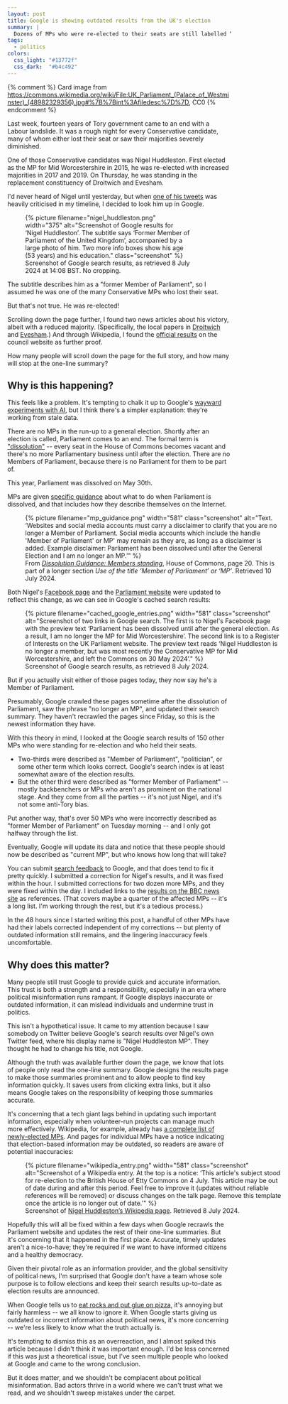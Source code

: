 ```yaml
---
layout: post
title: Google is showing outdated results from the UK's election
summary: |
  Dozens of MPs who were re-elected to their seats are still labelled “former Member of Parliament”, days after the election results.
tags:
  - politics
colors:
  css_light: "#13772f"
  css_dark:  "#b4c492"
---
```


{% comment %}
  Card image from https://commons.wikimedia.org/wiki/File:UK_Parliament_(Palace_of_Westminster)_(48982329356).jpg#%7B%7Bint%3Afiledesc%7D%7D, CC0
{% endcomment %}

Last week, fourteen years of Tory government came to an end with a Labour landslide.
It was a rough night for every Conservative candidate, many of whom either lost their seat or saw their majorities severely diminished.

One of those Conservative candidates was Nigel Huddleston.
First elected as the MP for Mid Worcestershire in 2015, he was re-elected with increased majorities in 2017 and 2019.
On Thursday, he was standing in the replacement constituency of Droitwich and Evesham.

I'd never heard of Nigel until yesterday, but when [one of his tweets] was heavily criticised in my timeline, I decided to look him up in Google.

[one of his tweets]: https://x.com/HuddlestonNigel/status/1810271800904819031

<figure style="width: 375px;">
  {%
    picture
    filename="nigel_huddleston.png"
    width="375"
    alt="Screenshot of Google results for ‘Nigel Huddleston’. The subtitle says ‘Former Member of Parliament of the United Kingdom’, accompanied by a large photo of him. Two more info boxes show his age (53 years) and his education."
    class="screenshot"
  %}
  <figcaption>
    Screenshot of Google search results, as retrieved 8 July 2024 at 14:08&nbsp;BST.
    No cropping.
  </figcaption>
</figure>

The subtitle describes him as a "former Member of Parliament", so I assumed he was one of the many Conservative MPs who lost their seat.

But that's not true.
He was re-elected!

Scrolling down the page further, I found two news articles about his victory, albeit with a reduced majority.
(Specifically, the local papers in [Droitwich] and [Evesham].)
And through Wikipedia, I found the [official results] on the council website as further proof.

How many people will scroll down the page for the full story, and how many will stop at the one-line summary?

[Droitwich]: https://droitwichstandard.co.uk/news/general-election-result-conservative-nigel-huddleston-re-elected-in-droitwich/
[Evesham]: https://www.eveshamjournal.co.uk/news/24432254.conservative-nigel-huddleston-keeps-droitwich-evesham/
[official results]: https://www.wychavon.gov.uk/residents/elections

## Why is this happening?

This feels like a problem.
It's tempting to chalk it up to Google's [wayward experiments with AI], but I think there's a simpler explanation: they're working from stale data.

There are no MPs in the run-up to a general election.
Shortly after an election is called, Parliament comes to an end.
The formal term is ["dissolution"][dissolved] -- every seat in the House of Commons becomes vacant and there's no more Parliamentary business until after the election.
There are no Members of Parliament, because there is no Parliament for them to be part of.

This year, Parliament was dissolved on May 30th.

MPs are given [specific guidance](https://www.parliament.uk/globalassets/about-parliament/general-election/members_standing_redacted_-1.pdf) about what to do when Parliament is dissolved, and that includes how they describe themselves on the Internet.

<figure style="width: 581px;">
  {%
    picture
    filename="mp_guidance.png"
    width="581"
    class="screenshot"
    alt="Text. ‘Websites and social media accounts must carry a disclaimer to clarify that you are no longer a Member of Parliament. Social media accounts which include the handle 'Member of Parliament' or MP' may remain as they are, as long as a disclaimer is added. Example disclaimer: Parliament has been dissolved until after the General Election and I am no longer an MP.’"
  %}
  <figcaption>
    From <a href="https://www.parliament.uk/globalassets/about-parliament/general-election/members_standing_redacted_-1.pdf"><em>Dissolution Guidance: Members standing</em></a>, House of Commons, page 20.
    This is part of a longer section <em>Use of the title ‘Member of Parliament’
or ‘MP’</em>.
    Retrieved 10 July 2024.
  </figcaption>
</figure>

Both Nigel's [Facebook page](https://www.facebook.com/NigelHuddlestonMP/) and the [Parliament website](https://members.parliament.uk/member/4407/registeredinterests) were updated to reflect this change, as we can see in Google's cached search results:

<figure style="width: 581px;">
  {%
    picture
    filename="cached_google_entries.png"
    width="581"
    class="screenshot"
    alt="Screenshot of two links in Google search. The first is to Nigel's Facebook page with the preview text ‘Parliament has been dissolved until after the general election. As a result, I am no longer the MP for Mid Worcestershire’. The second link is to a Register of Interests on the UK Parliament website. The preview text reads ‘Nigel Huddleston is no longer a member, but was most recently the Conservative MP for Mid Worcestershire, and left the Commons on 30 May 2024’."
  %}
  <figcaption>
    Screenshot of Google search results, as retrieved 8 July 2024.
  </figcaption>
</figure>

But if you actually visit either of those pages today, they now say he's a Member of Parliament.

Presumably, Google crawled these pages sometime after the dissolution of Parliament, saw the phrase "no longer an MP", and updated their search summary.
They haven't recrawled the pages since Friday, so this is the newest information they have.

With this theory in mind, I looked at the Google search results of 150 other MPs who were standing for re-election and who held their seats.

*   Two-thirds were described as "Member of Parliament", "politician", or some other term which looks correct.
    Google's search index is at least somewhat aware of the election results.
*   But the other third were described as "former Member of Parliament" -- mostly backbenchers or MPs who aren't as prominent on the national stage.
    And they come from all the parties -- it's not just Nigel, and it's not some anti-Tory bias.

Put another way, that's over 50 MPs who were incorrectly described as "former Member of Parliament" on Tuesday morning -- and I only got halfway through the list.

Eventually, Google will update its data and notice that these people should now be described as "current MP", but who knows how long that will take?

You can submit [search feedback] to Google, and that does tend to fix it pretty quickly.
I submitted a correction for Nigel's results, and it was fixed within the hour.
I submitted corrections for two dozen more MPs, and they were fixed within the day.
I included links to the [results on the BBC news site](https://www.bbc.co.uk/news/election/2024/uk/constituencies) as references.
(That covers maybe a quarter of the affected MPs -- it's a long list.
I'm working through the rest, but it's a tedious process.)

In the 48 hours since I started writing this post, a handful of other MPs have had their labels corrected independent of my corrections -- but plenty of outdated information still remains, and the lingering inaccuracy feels uncomfortable.

[dissolved]: https://www.parliament.uk/about/how/elections-and-voting/general/dissolution/
[wayward experiments with AI]: https://www.wired.com/story/google-ai-overview-search-issues/
[search feedback]: https://support.google.com/websearch/answer/3338405?hl=en

## Why does this matter?

Many people still trust Google to provide quick and accurate information.
This trust is both a strength and a responsibility, especially in an era where political misinformation runs rampant.
If Google displays inaccurate or outdated information, it can mislead individuals and undermine trust in politics.

This isn't a hypothetical issue.
It came to my attention because I saw somebody on Twitter believe Google's search results over Nigel's own Twitter feed, where his display name is "Nigel Huddleston MP".
They thought he had to change his title, not Google.

Although the truth was available further down the page, we know that lots of people only read the one-line summary.
Google designs the results page to make those summaries prominent and to allow people to find key information quickly.
It saves users from clicking extra links, but it also means Google takes on the responsibility of keeping those summaries accurate.

It's concerning that a tech giant lags behind in updating such important information, especially when volunteer-run projects can manage much more effectively.
Wikipedia, for example, already has [a complete list of newly-elected MPs][wikipedia].
And pages for individual MPs have a notice indicating that election-based information may be outdated, so readers are aware of potential inaccuracies:

<figure style="width: 581px;">
  {%
    picture
    filename="wikipedia_entry.png"
    width="581"
    class="screenshot"
    alt="Screenshot of a Wikipedia entry. At the top is a notice: ‘This article's subject stood for re-election to the British House of Etty Commons on 4 July. This article may be out of date during and after this period. Feel free to improve it (updates without reliable references will be removed) or discuss changes on the talk page. Remove this template once the article is no longer out of date.’"
  %}
  <figcaption>
    Screenshot of <a href="https://en.wikipedia.org/wiki/Nigel_Huddleston">Nigel Huddleston’s Wikipedia page</a>.
    Retrieved 8 July 2024.
  </figcaption>
</figure>

Hopefully this will all be fixed within a few days when Google recrawls the Parliament website and updates the rest of their one-line summaries.
But it's concerning that it happened in the first place.
Accurate, timely updates aren't a nice-to-have; they're required if we want to have informed citizens and a healthy democracy.

Given their pivotal role as an information provider, and the global sensitivity of political news, I'm surprised that Google don't have a team whose sole purpose is to follow elections and keep their search results up-to-date as election results are announced.

When Google tells us to [eat rocks and put glue on pizza], it's annoying but fairly harmless -- we all know to ignore it.
When Google starts giving us outdated or incorrect information about political news, it's more concerning -- we're less likely to know what the truth actually is.

It's tempting to dismiss this as an overreaction, and I almost spiked this article because I didn't think it was important enough.
I'd be less concerned if this was just a theoretical issue, but I've seen multiple people who looked at Google and came to the wrong conclusion.

But it does matter, and we shouldn't be complacent about political misinformation.
Bad actors thrive in a world where we can't trust what we read, and we shouldn't sweep mistakes under the carpet.

[wikipedia]: https://en.wikipedia.org/wiki/List_of_MPs_elected_in_the_2024_United_Kingdom_general_election
[eat rocks and put glue on pizza]: https://www.wired.com/story/google-ai-overview-search-issues/
[normalisation of deviance]: https://en.wikipedia.org/wiki/Normalization_of_deviance
[Overton window]: https://en.wikipedia.org/wiki/Overton_window
